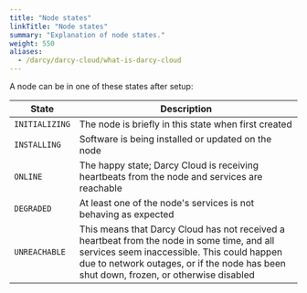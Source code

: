 ```yaml
---
title: "Node states"
linkTitle: "Node states"
summary: "Explanation of node states."
weight: 550
aliases:
  - /darcy/darcy-cloud/what-is-darcy-cloud
---
```


A node can be in one of these states after setup:

| State          | Description                                                                                                                                                                                                                         |
|----------------|-------------------------------------------------------------------------------------------------------------------------------------------------------------------------------------------------------------------------------------|
| `INITIALIZING` | The node is briefly in this state when first created                                                                                                                                                                                |
| `INSTALLING`   | Software is being installed or updated on the node                                                                                                                                                                                  |
| `ONLINE`       | The happy state; Darcy Cloud is receiving heartbeats from the node and services are reachable                                                                                                                                       |
| `DEGRADED`     | At least one of the node's services is not behaving as expected                                                                                                                                                                     |
| `UNREACHABLE`  | This means that Darcy Cloud has not received a heartbeat from the node in some time, and all services seem inaccessible. This could happen due to network outages, or if the node has been shut down, frozen, or otherwise disabled |
